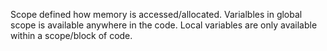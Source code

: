 Scope defined how memory is accessed/allocated. Varialbles in global scope is available anywhere in the code. Local variables are only available within a scope/block of code.

